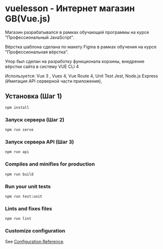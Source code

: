 # vuelesson - Интернет магазин GB(Vue.js)
Магазин разрабатывался в рамках обучающей программы на курсе "Профессиональный JavaScript".

Вёрстка шаблона сделана по макету Figma в рамках обучения на курсе "Профессиональная вёрстка".

Упор был сделан на разработку функционала корзины, внедрение вёрстки сайта в систему VUE CLI 4 

Используется: Vue 3 , Vuex 4, Vue Route 4, Unit Test Jest, Node.js Express (Имитация API серверной части приложения), 


## Установка (Шаг 1)
```
npm install
```

### Запуск сервера (Шаг 2)
```
npm run serve

```
### Запуск сервера API (Шаг 3)
```
npm run api
```
### Compiles and minifies for production
```
npm run build
```

### Run your unit tests
```
npm run test:unit
```

### Lints and fixes files
```
npm run lint
```

### Customize configuration
See [Configuration Reference](https://cli.vuejs.org/config/).
